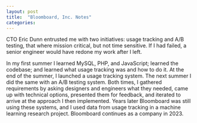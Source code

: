 ```yaml
---
layout: post
title:  "Bloomboard, Inc. Notes"
categories:
---
```


CTO Eric Dunn entrusted me with two initiatives: usage tracking and A/B testing, that where mission critical, but not time sensitive. If I had failed, a senior engineer would have redone my work after I left.

In my first summer I learned MySQL, PHP, and JavaScript; learned the codebase; and learned what usage tracking was and how to do it. At the end of the summer, I launched a usage tracking system. The next summer I did the same with an A/B testing system. Both times, I gathered requirements by asking designers and engineers what they needed, came up with technical options, presented them for feedback, and iterated to arrive at the approach I then implemented. Years later Bloomboard was still using these systems, and I used data from usage tracking in a machine learning research project. Bloomboard continues as a company in 2023.
